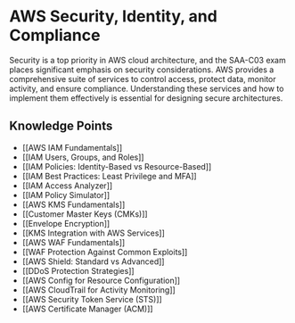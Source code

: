 # AWS Security, Identity, and Compliance

Security is a top priority in AWS cloud architecture, and the SAA-C03 exam places significant emphasis on security considerations. AWS provides a comprehensive suite of services to control access, protect data, monitor activity, and ensure compliance. Understanding these services and how to implement them effectively is essential for designing secure architectures.

## Knowledge Points

- [[AWS IAM Fundamentals]]
- [[IAM Users, Groups, and Roles]]
- [[IAM Policies: Identity-Based vs Resource-Based]]
- [[IAM Best Practices: Least Privilege and MFA]]
- [[IAM Access Analyzer]]
- [[IAM Policy Simulator]]
- [[AWS KMS Fundamentals]]
- [[Customer Master Keys (CMKs)]]
- [[Envelope Encryption]]
- [[KMS Integration with AWS Services]]
- [[AWS WAF Fundamentals]]
- [[WAF Protection Against Common Exploits]]
- [[AWS Shield: Standard vs Advanced]]
- [[DDoS Protection Strategies]]
- [[AWS Config for Resource Configuration]]
- [[AWS CloudTrail for Activity Monitoring]]
- [[AWS Security Token Service (STS)]]
- [[AWS Certificate Manager (ACM)]]